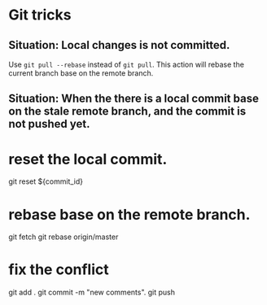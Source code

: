# Git tricks

## Situation: Local changes is not committed.

Use `git pull --rebase` instead of `git pull`. This action will rebase the current branch base on the remote branch.

## Situation: When the there is a local commit base on the stale remote branch, and the commit is not pushed yet.

# reset the local commit.
git reset ${commit_id}

# rebase base on the remote branch.
git fetch
git rebase origin/master

# fix the conflict
git add .
git commit -m "new comments".
git push
